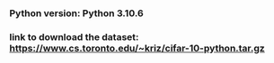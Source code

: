 ### Python version: Python 3.10.6
### link to download the dataset: https://www.cs.toronto.edu/~kriz/cifar-10-python.tar.gz
